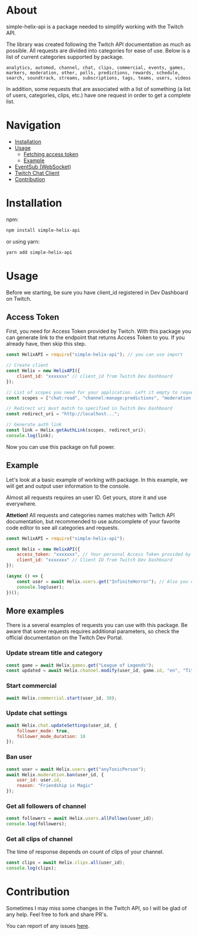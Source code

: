 # About

simple-helix-api is a package needed to simplify working with the Twitch API.

The library was created following the Twitch API documentation as much as possible. 
All requests are divided into categories for ease of use. Below is a list of current categories supported by package.

```
analytics, automod, channel, chat, clips, commercial, events, games, markers, moderation, other, polls, predictions, rewards, schedule, search, soundtrack, streams, subscriptions, tags, teams, users, videos
```

In addition, some requests that are associated with a list of something (a list of users, categories, clips, etc.) have one request in order to get a complete list.

# Navigation

- [Installation](#installation)
- [Usage](#usage)
    - [Fetching access token](#access-token)
    - [Example](#example)
- [EventSub (WebSocket)](/documentation/EVENTSUB.md)
- [Twitch Chat Client](/documentation/CHAT.md)
- [Contribution](#contribution)

# Installation
npm:

```bash
npm install simple-helix-api
```

or using yarn:

```bash
yarn add simple-helix-api
```

# Usage

Before we starting, be sure you have client_id registered in Dev Dashboard on Twitch.

## Access Token

First, you need for Access Token provided by Twitch. With this package you can generate link to the endpoint that returns Access Token to you. If you already have, then skip this step.

```javascript
const HelixAPI = require("simple-helix-api"); // you can use import

// Create client
const Helix = new HelixAPI({
    client_id: "xxxxxxx" // client_id from Twitch Dev Dashboard
});

// List of scopes you need for your application. Left it empty to request all scopes. See scopes list: https://dev.twitch.tv/docs/authentication#scopes
const scopes = ["chat:read", "channel:manage:predictions", "moderation:read"];

// Redirect uri must match to specified in Twitch Dev Dashboard
const redirect_uri = "http://localhost...";

// Generate auth link
const link = Helix.getAuthLink(scopes, redirect_uri);
console.log(link);
```

Now you can use this package on full power.

## Example

Let's look at a basic example of working with package. In this example, we will get and output user information to the console.

Almost all requests requires an user ID. Get yours, store it and use everywhere.

**Attetion!** All requests and categories names matches with Twitch API documentation, but recommended to use autocomplete of your favorite code editor to see all categories and requests.

```javascript
const HelixAPI = require("simple-helix-api");

const Helix = new HelixAPI({
    access_token: "xxxxxxx", // Your personal Access Token provided by Twitch. If you don't have one, see step above.
    client_id: "xxxxxxx" // Client ID from Twitch Dev Dashboard
});

(async () => {
    const user = await Helix.users.get("InfiniteHorror"); // Also you can specify user ID instead of user login
    console.log(user);
})();
```


## More examples

There is a several examples of requests you can use with this package. Be aware that some requests requires additional parameters, so check the official documentation on the Twitch Dev Portal.

### Update stream title and category

```javascript
const game = await Helix.games.get("League of Legends");
const updated = await Helix.channel.modify(user_id, game.id, "en", "Title has been changed with simple-helix-api");
```

### Start commercial

```javascript
await Helix.commercial.start(user_id, 30);
```

### Update chat settings

```javascript
await Helix.chat.updateSettings(user_id, {
    follower_mode: true,
    follower_mode_duration: 10
});
```

### Ban user

```javascript
const user = await Helix.users.get("anyToxicPerson");
await Helix.moderation.ban(user_id, {
    user_id: user.id,
    reason: "Friendship is Magic"
});
```

### Get all followers of channel

```javascript
const followers = await Helix.users.allFollows(user_id);
console.log(followers);
```

### Get all clips of channel

The time of response depends on count of clips of your channel.

```javascript
const clips = await Helix.clips.all(user_id);
console.log(clips);
```

# Contribution
Sometimes I may miss some changes in the Twitch API, so I will be glad of any help. Feel free to fork and share PR's.

You can report of any issues [here](https://github.com/PurpleHorrorRus/simple-helix-api/issues).
